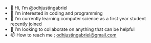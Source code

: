 - 👋 Hi, I’m @odhjustingabriel
- 👀 I’m interested in coding and programming
- 🌱 I’m currently learning computer science as a first year student recently joined
- 💞️ I’m looking to collaborate on anything that can be helpful
- 📫 How to reach me ; odhjustingabriel@gmail.com

<!---
odhjustingabriel/odhjustingabriel is a ✨ special ✨ repository because its `README.md` (this file) appears on your GitHub profile.
You can click the Preview link to take a look at your changes.
--->
